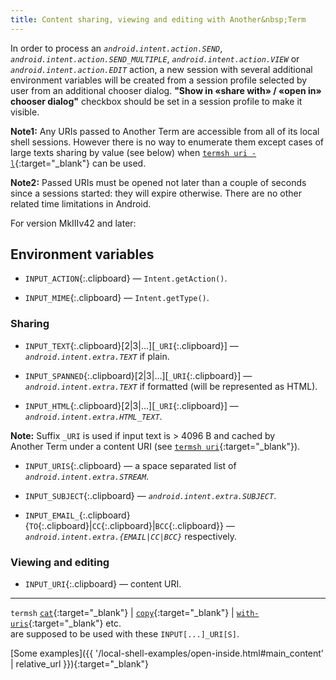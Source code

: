 ```yaml
---
title: Content sharing, viewing and editing with Another&nbsp;Term
---
```

In order to process an *`android.intent.action.SEND`*,
*`android.intent.action.SEND_MULTIPLE`*,
*`android.intent.action.VIEW`* or
*`android.intent.action.EDIT`* action,
a new session with several additional environment variables will be created
from a session profile selected by user from an additional chooser dialog.
**"Show in &#x00AB;share with&#x00BB; / &#x00AB;open in&#x00BB; chooser dialog"**
checkbox should be set in a session profile to make it visible.

**Note1:** Any URIs passed to Another&nbsp;Term are accessible
from all of its local shell sessions.
However there is no way to enumerate them
except cases of large texts sharing by value (see below) when
[`termsh uri -l`](local-shell-utility.html#cmd_uri){:target="_blank"}
can be used.

**Note2:** Passed URIs must be opened not later than a couple of seconds
since a sessions started: they will expire otherwise.
There are no other related time limitations in Android.

For version <hlt>MkIIIv42</hlt> and later:

## Environment variables

* `INPUT_ACTION`{:.clipboard} &#x2014;
  `Intent.getAction()`.

* `INPUT_MIME`{:.clipboard} &#x2014;
  `Intent.getType()`.

### Sharing

* `INPUT_TEXT`{:.clipboard}[2|3|...][`_URI`{:.clipboard}] &#x2014;
  *`android.intent.extra.TEXT`* if plain.

* `INPUT_SPANNED`{:.clipboard}[2|3|...][`_URI`{:.clipboard}] &#x2014;
  *`android.intent.extra.TEXT`* if formatted (will be represented as HTML).

* `INPUT_HTML`{:.clipboard}[2|3|...][`_URI`{:.clipboard}] &#x2014;
  *`android.intent.extra.HTML_TEXT`*.

**Note:** Suffix `_URI` is used
if input text is &gt;&nbsp;4096&nbsp;B and cached by Another&nbsp;Term under a content URI
(see [`termsh uri`](local-shell-utility.html#cmd_uri){:target="_blank"}).

* `INPUT_URIS`{:.clipboard} &#x2014;
  a space separated list of *`android.intent.extra.STREAM`*.

* `INPUT_SUBJECT`{:.clipboard} &#x2014;
  *`android.intent.extra.SUBJECT`*.

* `INPUT_EMAIL_`{:.clipboard}\{`TO`{:.clipboard}|`CC`{:.clipboard}|`BCC`{:.clipboard}\} &#x2014;
  *`android.intent.extra.{EMAIL|CC|BCC}`* respectively.

### Viewing and editing

* `INPUT_URI`{:.clipboard} &#x2014;
  content URI.

---

`termsh`
[`cat`](local-shell-utility.html#cmd_cat){:target="_blank"}
| [`copy`](local-shell-utility.html#cmd_copy){:target="_blank"}
| [`with-uris`](local-shell-utility.html#cmd_with-uris){:target="_blank"}
etc.
<br/>are supposed to be used with these `INPUT[...]_URI[S]`.

[Some examples]({{ '/local-shell-examples/open-inside.html#main_content' | relative_url }}){:target="_blank"}
